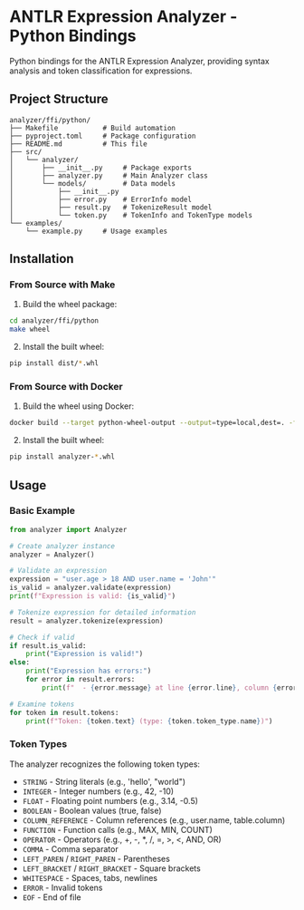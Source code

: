 # ANTLR Expression Analyzer - Python Bindings

Python bindings for the ANTLR Expression Analyzer, providing syntax analysis and token classification for expressions.

## Project Structure

```
analyzer/ffi/python/
├── Makefile           # Build automation
├── pyproject.toml     # Package configuration
├── README.md          # This file
├── src/
│   └── analyzer/
│       ├── __init__.py     # Package exports
│       ├── analyzer.py     # Main Analyzer class
│       └── models/         # Data models
│           ├── __init__.py
│           ├── error.py    # ErrorInfo model
│           ├── result.py   # TokenizeResult model
│           └── token.py    # TokenInfo and TokenType models
└── examples/
    └── example.py     # Usage examples
```

## Installation

### From Source with Make

1. Build the wheel package:
```bash
cd analyzer/ffi/python
make wheel
```

2. Install the built wheel:
```bash
pip install dist/*.whl
```

### From Source with Docker

1. Build the wheel using Docker:
```bash
docker build --target python-wheel-output --output=type=local,dest=. -f analyzer/Dockerfile .
```

2. Install the built wheel:
```bash
pip install analyzer-*.whl
```

## Usage

### Basic Example

```python
from analyzer import Analyzer

# Create analyzer instance
analyzer = Analyzer()

# Validate an expression
expression = "user.age > 18 AND user.name = 'John'"
is_valid = analyzer.validate(expression)
print(f"Expression is valid: {is_valid}")

# Tokenize expression for detailed information
result = analyzer.tokenize(expression)

# Check if valid
if result.is_valid:
    print("Expression is valid!")
else:
    print("Expression has errors:")
    for error in result.errors:
        print(f"  - {error.message} at line {error.line}, column {error.column}")

# Examine tokens
for token in result.tokens:
    print(f"Token: {token.text} (type: {token.token_type.name})")
```

### Token Types

The analyzer recognizes the following token types:

- `STRING` - String literals (e.g., 'hello', "world")
- `INTEGER` - Integer numbers (e.g., 42, -10)
- `FLOAT` - Floating point numbers (e.g., 3.14, -0.5)
- `BOOLEAN` - Boolean values (true, false)
- `COLUMN_REFERENCE` - Column references (e.g., user.name, table.column)
- `FUNCTION` - Function calls (e.g., MAX, MIN, COUNT)
- `OPERATOR` - Operators (e.g., +, -, *, /, =, >, <, AND, OR)
- `COMMA` - Comma separator
- `LEFT_PAREN` / `RIGHT_PAREN` - Parentheses
- `LEFT_BRACKET` / `RIGHT_BRACKET` - Square brackets
- `WHITESPACE` - Spaces, tabs, newlines
- `ERROR` - Invalid tokens
- `EOF` - End of file
